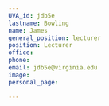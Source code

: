 ```yaml
---
UVA_id: jdb5e
lastname: Bowling
name: James
general_position: lecturer
position: Lecturer
office:
phone:
email: jdb5e@virginia.edu
image:
personal_page:

---
```

